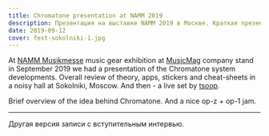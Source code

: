 ```yaml
---
title: Chromatone presentation at NAMM 2019
description: Презентация на выставке NAMM 2019 в Москве. Краткая презентация системы Хроматон и живое выступление проекта tsoop
date: 2019-09-12
cover: fest-sokolniki-1.jpg
---
```



At [NAMM Musikmesse](https://namm-musikmesse-russia.ru.messefrankfurt.com/moscow/ru/visitors/namm_musikmesse_2019y.html) music gear exhibition at [MusicMag](https://mmag.ru/) company stand in September 2019 we had a presentation of the Chromatone system developments. Overall review of theory, apps, stickers and cheat-sheets in a noisy hall at Sokolniki, Moscow. And then - a live set by [tsoop](https://tsoop.com).

<youtube-embed video="3_815sW-ZKY" />

Brief overview of the idea behind Chromatone. And a nice op-z + op-1 jam.

----

Другая версия записи с вступительным интервью.

<youtube-embed video="Lk-Ym6Gy0EI" />